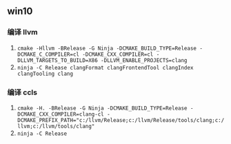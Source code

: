 ## win10

### 编译 llvm

1. `cmake -Hllvm -BRelease -G Ninja -DCMAKE_BUILD_TYPE=Release -DCMAKE_C_COMPILER=cl -DCMAKE_CXX_COMPILER=cl -DLLVM_TARGETS_TO_BUILD=X86 -DLLVM_ENABLE_PROJECTS=clang`
2. `ninja -C Release clangFormat clangFrontendTool clangIndex clangTooling clang`

### 编译 ccls

1. `cmake -H. -BRelease -G Ninja -DCMAKE_BUILD_TYPE=Release -DCMAKE_CXX_COMPILER=clang-cl -DCMAKE_PREFIX_PATH="c:/llvm/Release;c:/llvm/Release/tools/clang;c:/llvm;c:/llvm/tools/clang"`
2. `ninja -C Release`
